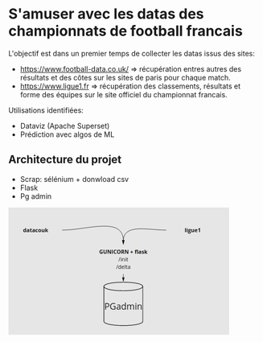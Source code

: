# S'amuser avec les datas des championnats de football francais

L'objectif est dans un premier temps de collecter les datas issus des sites:
- https://www.football-data.co.uk/ => récupération entres autres des résultats et des côtes sur les sites de paris pour chaque match.
- https://www.ligue1.fr => récupération des classements, résultats et forme des équipes sur le site officiel du championnat francais.

Utilisations identifiées:
- Dataviz (Apache Superset)
- Prédiction avec algos de ML

## Architecture du projet

- Scrap: sélénium + donwload csv 
- Flask 
- Pg admin

![Architecture du projet](./images/architecture_betai.png)
